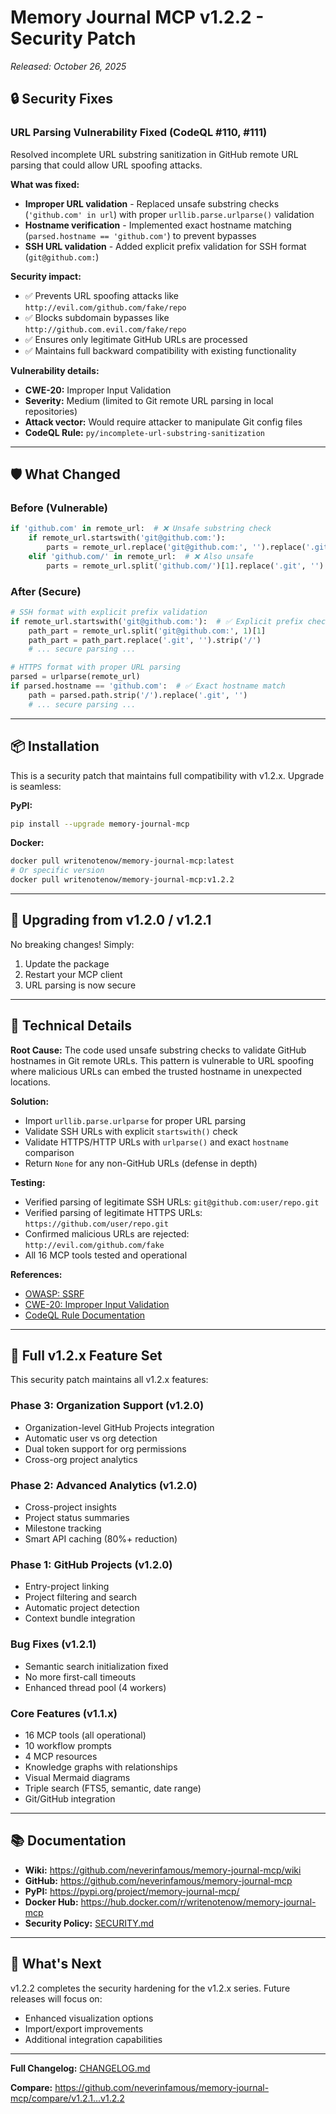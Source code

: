 # Memory Journal MCP v1.2.2 - Security Patch

*Released: October 26, 2025*

## 🔒 Security Fixes

### URL Parsing Vulnerability Fixed (CodeQL #110, #111)
Resolved incomplete URL substring sanitization in GitHub remote URL parsing that could allow URL spoofing attacks.

**What was fixed:**
- **Improper URL validation** - Replaced unsafe substring checks (`'github.com' in url`) with proper `urllib.parse.urlparse()` validation
- **Hostname verification** - Implemented exact hostname matching (`parsed.hostname == 'github.com'`) to prevent bypasses
- **SSH URL validation** - Added explicit prefix validation for SSH format (`git@github.com:`)

**Security impact:**
- ✅ Prevents URL spoofing attacks like `http://evil.com/github.com/fake/repo`
- ✅ Blocks subdomain bypasses like `http://github.com.evil.com/fake/repo`
- ✅ Ensures only legitimate GitHub URLs are processed
- ✅ Maintains full backward compatibility with existing functionality

**Vulnerability details:**
- **CWE-20:** Improper Input Validation
- **Severity:** Medium (limited to Git remote URL parsing in local repositories)
- **Attack vector:** Would require attacker to manipulate Git config files
- **CodeQL Rule:** `py/incomplete-url-substring-sanitization`

---

## 🛡️ What Changed

### Before (Vulnerable)
```python
if 'github.com' in remote_url:  # ❌ Unsafe substring check
    if remote_url.startswith('git@github.com:'):
        parts = remote_url.replace('git@github.com:', '').replace('.git', '').split('/')
    elif 'github.com/' in remote_url:  # ❌ Also unsafe
        parts = remote_url.split('github.com/')[1].replace('.git', '').split('/')
```

### After (Secure)
```python
# SSH format with explicit prefix validation
if remote_url.startswith('git@github.com:'):  # ✅ Explicit prefix check
    path_part = remote_url.split('git@github.com:', 1)[1]
    path_part = path_part.replace('.git', '').strip('/')
    # ... secure parsing ...

# HTTPS format with proper URL parsing
parsed = urlparse(remote_url)
if parsed.hostname == 'github.com':  # ✅ Exact hostname match
    path = parsed.path.strip('/').replace('.git', '')
    # ... secure parsing ...
```

---

## 📦 Installation

This is a security patch that maintains full compatibility with v1.2.x. Upgrade is seamless:

**PyPI:**
```bash
pip install --upgrade memory-journal-mcp
```

**Docker:**
```bash
docker pull writenotenow/memory-journal-mcp:latest
# Or specific version
docker pull writenotenow/memory-journal-mcp:v1.2.2
```

---

## 🔄 Upgrading from v1.2.0 / v1.2.1

No breaking changes! Simply:
1. Update the package
2. Restart your MCP client
3. URL parsing is now secure

---

## 📝 Technical Details

**Root Cause:**
The code used unsafe substring checks to validate GitHub hostnames in Git remote URLs. This pattern is vulnerable to URL spoofing where malicious URLs can embed the trusted hostname in unexpected locations.

**Solution:**
- Import `urllib.parse.urlparse` for proper URL parsing
- Validate SSH URLs with explicit `startswith()` check
- Validate HTTPS/HTTP URLs with `urlparse()` and exact `hostname` comparison
- Return `None` for any non-GitHub URLs (defense in depth)

**Testing:**
- Verified parsing of legitimate SSH URLs: `git@github.com:user/repo.git`
- Verified parsing of legitimate HTTPS URLs: `https://github.com/user/repo.git`
- Confirmed malicious URLs are rejected: `http://evil.com/github.com/fake`
- All 16 MCP tools tested and operational

**References:**
- [OWASP: SSRF](https://owasp.org/www-community/attacks/Server_Side_Request_Forgery)
- [CWE-20: Improper Input Validation](https://cwe.mitre.org/data/definitions/20.html)
- [CodeQL Rule Documentation](https://codeql.github.com/codeql-query-help/python/py-incomplete-url-substring-sanitization/)

---

## 🔗 Full v1.2.x Feature Set

This security patch maintains all v1.2.x features:

### Phase 3: Organization Support (v1.2.0)
- Organization-level GitHub Projects integration
- Automatic user vs org detection
- Dual token support for org permissions
- Cross-org project analytics

### Phase 2: Advanced Analytics (v1.2.0)
- Cross-project insights
- Project status summaries
- Milestone tracking
- Smart API caching (80%+ reduction)

### Phase 1: GitHub Projects (v1.2.0)
- Entry-project linking
- Project filtering and search
- Automatic project detection
- Context bundle integration

### Bug Fixes (v1.2.1)
- Semantic search initialization fixed
- No more first-call timeouts
- Enhanced thread pool (4 workers)

### Core Features (v1.1.x)
- 16 MCP tools (all operational)
- 10 workflow prompts
- 4 MCP resources
- Knowledge graphs with relationships
- Visual Mermaid diagrams
- Triple search (FTS5, semantic, date range)
- Git/GitHub integration

---

## 📚 Documentation

- **Wiki:** https://github.com/neverinfamous/memory-journal-mcp/wiki
- **GitHub:** https://github.com/neverinfamous/memory-journal-mcp
- **PyPI:** https://pypi.org/project/memory-journal-mcp/
- **Docker Hub:** https://hub.docker.com/r/writenotenow/memory-journal-mcp
- **Security Policy:** [SECURITY.md](SECURITY.md)

---

## 🎯 What's Next

v1.2.2 completes the security hardening for the v1.2.x series. Future releases will focus on:
- Enhanced visualization options
- Import/export improvements
- Additional integration capabilities

---

**Full Changelog:** [CHANGELOG.md](CHANGELOG.md)

**Compare:** https://github.com/neverinfamous/memory-journal-mcp/compare/v1.2.1...v1.2.2
